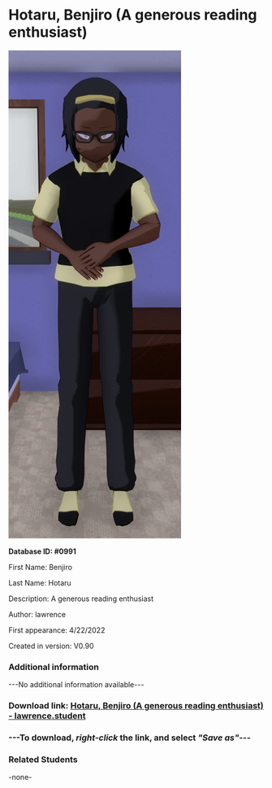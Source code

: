 # Hotaru, Benjiro (A generous reading enthusiast)

<img src="../../Files/Images/Hotaru, Benjiro (A generous reading enthusiast).png" title="Hotaru, Benjiro (A generous reading enthusiast) - lawrence">

**Database ID: #0991**

First Name: Benjiro

Last Name: Hotaru

Description: A generous reading enthusiast

Author: lawrence

First appearance: 4/22/2022

Created in version: V0.90

### Additional information

---No additional information available---

### Download link: <a href="https://raw.githubusercontent.com/Arbiter1223/Daigaku-Gurashi-Custom-Students/master/Files/Student%20Files/Hotaru%2C%20Benjiro%20(A%20generous%20reading%20enthusiast)%20-%20lawrence.student">Hotaru, Benjiro (A generous reading enthusiast) - lawrence.student</a>

### ---**To download, _right-click_ the link, and select _"Save as"_**---

### Related Students

-none-
